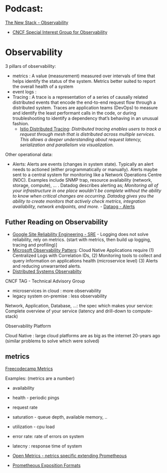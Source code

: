 

# Podcast:
[The New Stack - Observability](https://castbox.fm/episode/What-Observability-Should-Do-for-Your-Organization-id4159091-id385544019?utm_source=website&utm_medium=dlink&utm_campaign=web_share&utm_content=What%20Observability%20Should%20Do%20for%20Your%20Organization-CastBox_FM)

- [CNCF Special Interest Group for Observability](https://github.com/cncf/tag-observability)

# Observability

3 pillars of observability:
- metrics : A value (measurement) measured over intervals of time that helps identify the status of the system.  Metrics better suited to report the overall health of a system
- event logs :
- Tracing : A trace is a representation of a series of causally related distributed events that encode the end-to-end request flow through a distributed system.  Traces are application teams (DevOps) to measure and identify the least performant calls in the code, or during troubleshooting to identify a dependency that’s behaving in an unusual fashion.
  - [Istio Distributed Tracing](https://istio.io/latest/docs/tasks/observability/distributed-tracing/): *Distributed tracing enables users to track a request through mesh that is distributed across multiple services. This allows a deeper understanding about request latency, serialization and parallelism via visualization.*





Other operational data:
- Alerts:  Alerts are events (changes in system state).  Typically an alert needs to actioned (either programmatically or manually).  Alerts maybe sent to a central system for monitoring like a Network Operations Centre (NOC).  Examples include SNMP trap, resource availability (network, storage, compute), ... . Datadog describes alerting as; *Monitoring all of your infrastructure in one place wouldn’t be complete without the ability to know when critical changes are occurring. Datadog gives you the ability to create monitors that actively check metrics, integration availability, network endpoints, and more.* - [Dataog - Alerts](https://docs.datadoghq.com/monitors/)

## Futher Reading on Observability
- [Google Site Reliability Engineering - SRE](https://sre.google/) - Logging does not solve reliability, rely on metrics. (start with metrics, then build up logging, tracing and profiling)]
- [Microsoft Observability Patters](https://docs.microsoft.com/en-us/dotnet/architecture/cloud-native/observability-patterns): Cloud Native Applications require (1) Centralized Logs with Correlation IDs, (2) Monitoring tools to collect and query information on applications health (microservice level) (3) Alerts and reducing unwarranted alerts.
- [Distributed Systems Observabilty](https://learning.oreilly.com/library/view/distributed-systems-observability/9781492033431)

CNCF TAG - Technical Advisory Group

- microservices in cloud : more observability
- legacy system on-premise : less observability

Network, Application, Database, ...: the spec which makes your service:  Complete overview of your service (latency and drill-down to compute-stack)

Observability Platform

Cloud Native : large cloud platforms are as big as the internet 20-years ago (similar problems to solve which were solved)

## metrics
[Freecodecamp Metrics](https://www.freecodecamp.org/news/microservice-observability-metrics/)

Examples:  (metrics are a number)
- availability
- health - periodic pings
- request rate
- saturation - queue depth, available memory, ..
- utilization - cpu load
- error rate: rate of errors on system
- latecny : response time of system

- [Open Metrics - netrics specific extending Prometheous](https://github.com/OpenObservability/OpenMetrics)
- [Prometheous Exposition Formats](https://prometheus.io/docs/instrumenting/exposition_formats/)

